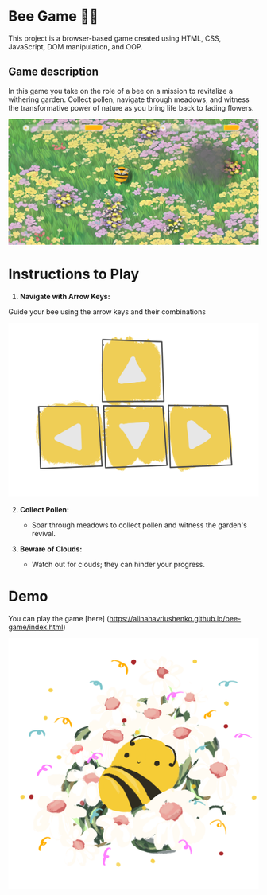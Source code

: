 # Bee Game 🐝🌼

This project is a browser-based game created using HTML, CSS, JavaScript, DOM manipulation, and OOP.

## Game description

In this game you take on the role of a bee on a mission to revitalize a withering garden.
Collect pollen, navigate through meadows, and witness the transformative power of nature as you bring life back to fading flowers.

![game screenshot](/img/game-screenshot.png)

# Instructions to Play

1. **Navigate with Arrow Keys:**

Guide your bee using the arrow keys and their combinations

![game navigation](/img/arrows.png)

2. **Collect Pollen:**

   - Soar through meadows to collect pollen and witness the garden's revival.

3. **Beware of Clouds:**
   - Watch out for clouds; they can hinder your progress.

# Demo

You can play the game [here] (https://alinahavriushenko.github.io/bee-game/index.html)

![Bee Game](/img/final-game.png)
